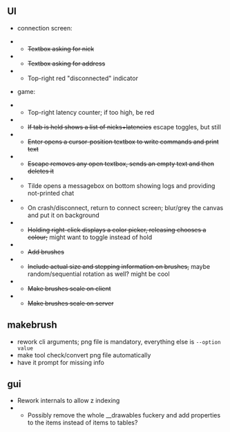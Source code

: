 ## UI
* connection screen:
* * ~~Textbox asking for nick~~
* * ~~Textbox asking for address~~
* * Top-right red "disconnected" indicator

* game:
* * Top-right latency counter; if too high, be red
* * ~~If tab is held shows a list of nicks+latencies~~ escape toggles, but still
* * ~~Enter opens a cursor-position textbox to write commands and print text~~
* * ~~Escape removes any open textbox, sends an empty text and then deletes it~~
* * Tilde opens a messagebox on bottom showing logs and providing not-printed chat
* * On crash/disconnect, return to connect screen; blur/grey the canvas and put it on background
* * ~~Holding right-click displays a color picker, releasing chooses a colour;~~ might want to toggle instead of hold
* * ~~Add brushes~~
* * ~~Include actual size and stepping information on brushes,~~ maybe random/sequential rotation as well? might be cool
* * ~~Make brushes scale on client~~
* * ~~Make brushes scale on server~~

## makebrush
* rework cli arguments; png file is mandatory, everything else is ``--option value``
* make tool check/convert png file automatically
* have it prompt for missing info

## gui
* Rework internals to allow z indexing
* * Possibly remove the whole \_\_drawables fuckery and add properties to the items instead of items to tables?